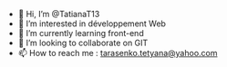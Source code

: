 - 👋 Hi, I’m @TatianaT13
- 👀 I’m interested in  développement Web
- 🌱 I’m currently learning  front-end
- 💞️ I’m looking to collaborate on  GIT
- 📫 How to reach me : tarasenko.tetyana@yahoo.com

<!---
TatianaT13/TatianaT13 is a ✨ special ✨ repository because its `README.md` (this file) appears on your GitHub profile.
You can click the Preview link to take a look at your changes.
--->
